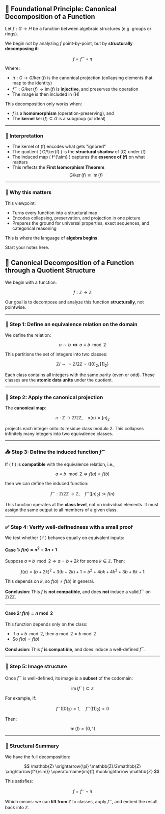 ## 🚩 Foundational Principle: Canonical Decomposition of a Function

Let $f : G \to H$ be a function between algebraic structures (e.g. groups or rings).

We begin not by analyzing $f$ point-by-point, but by **structurally decomposing it**:

$$
f = f^{\sim} \circ \pi
$$

Where:
- $\pi : G \to G/\ker(f)$ is the canonical projection (collapsing elements that map to the identity)
- $f^{\sim} : G/\ker(f) \to \operatorname{im}(f)$ is **injective**, and preserves the operation
- The image is then included in \(H\)

This decomposition only works when:
- $f$ is a **homomorphism** (operation-preserving), and
- The **kernel** $\ker(f) \subseteq G$ is a subgroup (or ideal)

---

### 🧠 Interpretation

- The kernel of \(f\) encodes what gets "ignored"
- The quotient \( G/\ker(f) \) is the **structural shadow** of \(G\) under \(f\)
- The induced map \( f^{\sim} \) captures the **essence of \(f\)** on what matters
- This reflects the **First Isomorphism Theorem**:
  $$
  G/\ker(f) \cong \operatorname{im}(f)
  $$

---

### 🌱 Why this matters

This viewpoint:
- Turns every function into a structural map
- Encodes collapsing, preservation, and projection in one picture
- Prepares the ground for universal properties, exact sequences, and categorical reasoning

This is where the language of **algebra begins**.

Start your notes here.


## 🔧 Canonical Decomposition of a Function through a Quotient Structure

We begin with a function:

$$
f : \mathbb{Z} \to \mathbb{Z}
$$

Our goal is to decompose and analyze this function **structurally**, not pointwise.

---

### 🧱 Step 1: Define an equivalence relation on the domain

We define the relation:

$$
a \sim b \iff a \equiv b \mod 2
$$

This partitions the set of integers into two classes:

$$
\mathbb{Z}/\sim = \mathbb{Z}/2\mathbb{Z} = \{ [0]_2, [1]_2 \}
$$

Each class contains all integers with the same parity (even or odd). These classes are the **atomic data units** under the quotient.

---

### 🧭 Step 2: Apply the canonical projection

The **canonical map**:

$$
\pi : \mathbb{Z} \to \mathbb{Z}/2\mathbb{Z}, \quad \pi(n) = [n]_2
$$

projects each integer onto its residue class modulo 2. This collapses infinitely many integers into two equivalence classes.

---

### 📤 Step 3: Define the induced function $f^{\sim}$

If \( f \) is **compatible** with the equivalence relation, i.e.,

$$
a \equiv b \mod 2 \Rightarrow f(a) = f(b)
$$

then we can define the induced function:

$$
f^{\sim} : \mathbb{Z}/2\mathbb{Z} \to \mathbb{Z}, \quad f^{\sim}([n]_2) := f(n)
$$

This function operates at the **class level**, not on individual elements. It must assign the same output to all members of a given class.

---

### ✅ Step 4: Verify well-definedness with a small proof

We test whether \( f \) behaves equally on equivalent inputs:

#### Case 1: $f(n) = n^2 + 3n + 1$

Suppose $a \equiv b \mod 2 \Rightarrow a = b + 2k$ for some $k \in \mathbb{Z}$. Then:

$$
f(a) = (b + 2k)^2 + 3(b + 2k) + 1 = b^2 + 4bk + 4k^2 + 3b + 6k + 1
$$

This depends on $k$, so $f(a) \ne f(b)$ in general.

**Conclusion**: This $f$ is **not compatible**, and does **not** induce a valid $f^{\sim}$ on $\mathbb{Z}/2\mathbb{Z}$.

---

#### Case 2: $f(n) = n \bmod 2$

This function depends only on the class:

- If $a \equiv b \mod 2$, then $a \bmod 2 = b \bmod 2$
- So $f(a) = f(b)$

**Conclusion**: This $f$ **is compatible**, and does induce a well-defined $f^{\sim}$.

---

### 🎯 Step 5: Image structure

Once $f^{\sim}$ is well-defined, its image is a **subset** of the codomain:

$$
\operatorname{im}(f^{\sim}) \subseteq \mathbb{Z}
$$

For example, if:

$$
f^{\sim}([0]_2) = 1, \quad f^{\sim}([1]_2) = 0
$$

Then:

$$
\operatorname{im}(f) = \{ 0, 1 \}
$$

---

### 🔁 Structural Summary

We have the full decomposition:

$$
\mathbb{Z} \xrightarrow{\pi} \mathbb{Z}/2\mathbb{Z} \xrightarrow{f^{\sim}} \operatorname{im}(f) \hookrightarrow \mathbb{Z}
$$

This satisfies:

$$
f = f^{\sim} \circ \pi
$$

Which means: we can **lift from $\mathbb{Z}$** to classes, apply $f^{\sim}$, and embed the result back into $\mathbb{Z}$.
